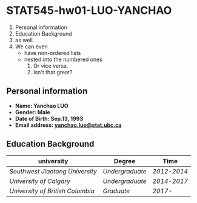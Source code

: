 # STAT545-hw01-LUO-YANCHAO
1. Personal information
2. Education Background
3. as well.
4. We can even
	- have non-ordered lists
	- nested into the numbered ones
		1. Or vice versa.
		2. Isn't that great?

## Personal information
- **Name: Yanchao LUO**
- **Gender: Male**
- **Date of Birth: Sep.13, 1993** 
- **Email address: yanchao.luo@stat.ubc.ca**

## Education Background

|    **university**               | **Degree**     | **Time**   |
|---------------------------------|----------------|------------|
| *Southwest Jiaotong University* | *Undergraduate*|*2012-2014* |
| *University of Calgary*         | *Undergraduate*|*2014-2017* |
| *University of British Columbia*| *Graduate*     |*2017-*     |

